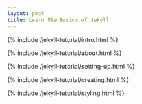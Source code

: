 ```yaml
---
layout: post
title: Learn The Basics of Jekyll
---
```



<div class="tutorial">

{% include /jekyll-tutorial/intro.html %}

{% include /jekyll-tutorial/about.html %}

{% include /jekyll-tutorial/setting-up.html %}

{% include /jekyll-tutorial/creating.html %}

{% include /jekyll-tutorial/styling.html %}

</div>

















	


	




	




	
	




